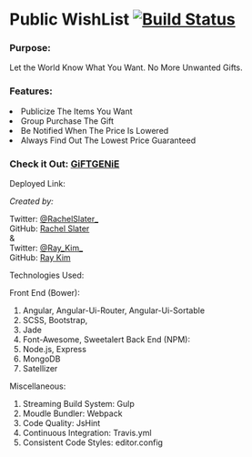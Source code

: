 # Public WishList [![Build Status](https://travis-ci.org/ray-kim-12/public-wishlist.svg?branch=master)](https://travis-ci.org/ray-kim-12/public-wishlist)

### Purpose:

Let the World Know What You Want.
No More Unwanted Gifts.

### Features:

<li>Publicize The Items You Want</li>
<li>Group Purchase The Gift</li>
<li>Be Notified When The Price Is Lowered</li>
<li>Always Find Out The Lowest Price Guaranteed</li>

### Check it Out: <a href="http://giftsgenies.herokuapp.com/">GiFTGENiE</a>

Deployed Link:

<i>Created by:</i>

Twitter: <a href="https://twitter.com/rachelslater_" target="_blank">@RachelSlater_</a>
<br>
GitHub: <a href="https://github.com/rachelrobynslater" target="_blank">Rachel Slater</a>
<br>
&
<br>
Twitter: <a href="https://twitter.com/_Ray_Kim_" target="_blank">@Ray_Kim_</a>
<br>
GitHub: <a href="https://github.com/ray-kim-12" target="_blank">Ray Kim</a>

Technologies Used:

Front End (Bower):
1. Angular, Angular-Ui-Router, Angular-Ui-Sortable
2. SCSS, Bootstrap,
3. Jade
4. Font-Awesome, Sweetalert
Back End (NPM):
1. Node.js, Express
2. MongoDB
3. Satellizer

Miscellaneous:
1. Streaming Build System: Gulp
2. Moudle Bundler: Webpack
3. Code Quality: JsHint
4. Continuous Integration: Travis.yml
5. Consistent Code Styles: editor.config
